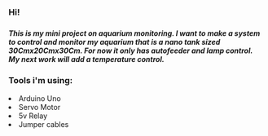 <h3>Hi!<h3>
<h5>This is my mini project on aquarium monitoring. I want to make a system to control and monitor my aquarium that is a nano tank sized 30Cmx20Cmx30Cm. For now it only has autofeeder and lamp control. My next work will add a temperature control.</h5>
<h3>Tools i'm using:</h3>
<li>Arduino Uno</li>
<li>Servo Motor</li>
<li>5v Relay</li>
<li>Jumper cables</li>
